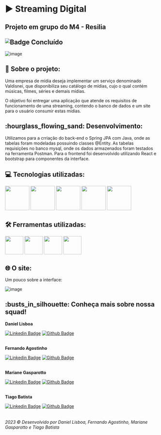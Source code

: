 # :arrow_forward: Streaming Digital
## Projeto em grupo do M4 - Resilia <br> <br> ![Badge Concluído](http://img.shields.io/static/v1?label=STATUS&message=CONCLUÍDO&color=GREEN&style=for-the-badge)

![image](https://user-images.githubusercontent.com/120537198/227407063-bbfc99c6-16d0-4d18-8cca-93880f84b94f.png)

<h2>📝 Sobre o projeto:</h2>
<p> Uma empresa de mídia deseja implementar um serviço denominado Valdisnei,
que disponibiliza seu catálogo de mídias, cujo o qual contém músicas, filmes,
séries e demais mídias. </p>

<p> O objetivo foi entregar uma aplicação que atende os requisitos de funcionamento de uma streaming, contendo o banco de dados e um site para o usuário consumir estas mídias. </p>

<h2> :hourglass_flowing_sand: Desenvolvimento: </h2>
<p>
Utilizamos para a crriação do back-end o Spring JPA com Java, onde as tabelas foram modeladas possuindo classes
@Entity. As tabelas requisições no banco mysql, onde os dados armazenados foram testados na ferramenta Postman. Para o frontend foi desenvolvido utilizando React e bootstrap para componentes da interface.
</p>

## :computer: Tecnologias utilizadas:
<div> 
<img src="https://cdn.jsdelivr.net/gh/devicons/devicon/icons/java/java-original-wordmark.svg" width="80" height="80" />
<img src="https://cdn.jsdelivr.net/gh/devicons/devicon/icons/spring/spring-original-wordmark.svg"  width="80" height="80"  />
<img src="https://cdn.jsdelivr.net/gh/devicons/devicon/icons/mysql/mysql-original-wordmark.svg" width="80" height="80" />
<img src="https://cdn.jsdelivr.net/gh/devicons/devicon/icons/react/react-original-wordmark.svg" width="80" height="80" />
<img src="https://cdn.jsdelivr.net/gh/devicons/devicon/icons/bootstrap/bootstrap-original-wordmark.svg" width="80" height="80"/>
</div>


## :hammer_and_wrench: Ferramentas utilizadas:
<div> 
<img src="https://cdn.jsdelivr.net/gh/devicons/devicon/icons/intellij/intellij-original.svg" width="60" height="60" />
<img src="https://cdn.jsdelivr.net/gh/devicons/devicon/icons/vscode/vscode-original-wordmark.svg" width="60" height="60" />
<img src="https://cdn.jsdelivr.net/gh/devicons/devicon/icons/figma/figma-original.svg" width="60" height="60" />
<img src="https://cdn.jsdelivr.net/gh/devicons/devicon/icons/trello/trello-plain-wordmark.svg" width="60" height="60" />       
</div>

## :globe_with_meridians: O site:
<p> Um pouco sobre a interface: </p>

![image](https://user-images.githubusercontent.com/120537198/227408576-aaef740b-9d07-4f8d-a36a-027ea819a0b2.png)

<h2> :busts_in_silhouette: Conheça mais sobre nossa squad!</h2>
  
<table>
<b>Daniel Lisboa</b>
<br>

[![Linkedin Badge](https://img.shields.io/badge/DanielLisboa-0077B5?style=for-the-badge&logo=linkedin&logoColor=white&link=https://www.linkedin.com/in/daniel-lisboa-9b1a281aa/)](https://www.linkedin.com/in/daniel-lisboa-9b1a281aa/) [![Github Badge](https://img.shields.io/badge/DanielLisboa-100000?style=for-the-badge&logo=github&logoColor=whitee&link=https://github.com/https://github.com/DanielGLisboa)](https://github.com/DanielGLisboa)
</table>
  
  
  <table>
<b>Fernando Agostinho</b>
<br>

 [![Linkedin Badge](https://img.shields.io/badge/FernandoAgostinho-0077B5?style=for-the-badge&logo=linkedin&logoColor=white&link=https://www.linkedin.com/in/fernando-agostinho-pereira-b76399189/)](https://www.linkedin.com/in/fernando-agostinho-pereira-b76399189/) [![Github Badge](https://img.shields.io/badge/FernandoAgostinho-100000?style=for-the-badge&logo=github&logoColor=whitee&link=https://github.com/fernandoap46)](https://github.com/fernandoap46)
</table>


<table>
<b>Mariane Gasparotto</b>
<br>
    
  [![Linkedin Badge](https://img.shields.io/badge/MarianeGasparotto-0077B5?style=for-the-badge&logo=linkedin&logoColor=white&link=https://www.linkedin.com/in/mariane-gasparotto-181a6525a/)](https://www.linkedin.com/in/mariane-gasparotto-181a6525a/) [![Github Badge](https://img.shields.io/badge/MarianeGasparotto-100000?style=for-the-badge&logo=github&logoColor=whitee&link=https://github.com/marianegasparotto)](https://github.com/marianegasparotto)
</table>


  
 <table>
<b>Tiago Batista</b>
<br>


  [![Linkedin Badge](https://img.shields.io/badge/TiagoBatista-0077B5?style=for-the-badge&logo=linkedin&logoColor=white&link=https://www.linkedin.com/in/tiago-batista-441aa0105/)](https://www.linkedin.com/in/tiago-batista-441aa0105/) [![Github Badge](https://img.shields.io/badge/TiagoBatista-100000?style=for-the-badge&logo=github&logoColor=whitee&link=https://github.com/tiadeabatista)](https://github.com/tiadeabatista)
</table>

<h6>2023 ©️ Desenvolvido por Daniel Lisboa, Fernando Agostinho, Mariane Gasparotto e Tiago Batista</h6>
